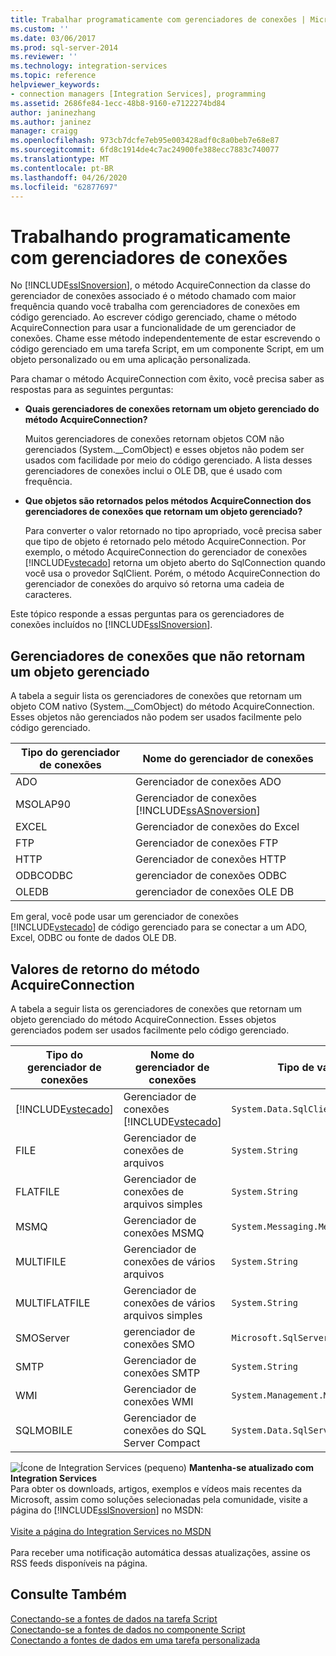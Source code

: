 ```yaml
---
title: Trabalhar programaticamente com gerenciadores de conexões | Microsoft Docs
ms.custom: ''
ms.date: 03/06/2017
ms.prod: sql-server-2014
ms.reviewer: ''
ms.technology: integration-services
ms.topic: reference
helpviewer_keywords:
- connection managers [Integration Services], programming
ms.assetid: 2686fe84-1ecc-48b8-9160-e7122274bd84
author: janinezhang
ms.author: janinez
manager: craigg
ms.openlocfilehash: 973cb7dcfe7eb95e003428adf0c8a0beb7e68e87
ms.sourcegitcommit: 6fd8c1914de4c7ac24900fe388ecc7883c740077
ms.translationtype: MT
ms.contentlocale: pt-BR
ms.lasthandoff: 04/26/2020
ms.locfileid: "62877697"
---
```

# <a name="working-with-connection-managers-programmatically"></a>Trabalhando programaticamente com gerenciadores de conexões
  No [!INCLUDE[ssISnoversion](../includes/ssisnoversion-md.md)], o método AcquireConnection da classe do gerenciador de conexões associado é o método chamado com maior frequência quando você trabalha com gerenciadores de conexões em código gerenciado. Ao escrever código gerenciado, chame o método AcquireConnection para usar a funcionalidade de um gerenciador de conexões. Chame esse método independentemente de estar escrevendo o código gerenciado em uma tarefa Script, em um componente Script, em um objeto personalizado ou em uma aplicação personalizada.  
  
 Para chamar o método AcquireConnection com êxito, você precisa saber as respostas para as seguintes perguntas:  
  
-   **Quais gerenciadores de conexões retornam um objeto gerenciado do método AcquireConnection?**  
  
     Muitos gerenciadores de conexões retornam objetos COM não gerenciados (System.__ComObject) e esses objetos não podem ser usados com facilidade por meio do código gerenciado. A lista desses gerenciadores de conexões inclui o OLE DB, que é usado com frequência.  
  
-   **Que objetos são retornados pelos métodos AcquireConnection dos gerenciadores de conexões que retornam um objeto gerenciado?**  
  
     Para converter o valor retornado no tipo apropriado, você precisa saber que tipo de objeto é retornado pelo método AcquireConnection. Por exemplo, o método AcquireConnection do gerenciador de conexões [!INCLUDE[vstecado](../includes/vstecado-md.md)] retorna um objeto aberto do SqlConnection quando você usa o provedor SqlClient. Porém, o método AcquireConnection do gerenciador de conexões do arquivo só retorna uma cadeia de caracteres.  
  
 Este tópico responde a essas perguntas para os gerenciadores de conexões incluídos no [!INCLUDE[ssISnoversion](../includes/ssisnoversion-md.md)].  
  
## <a name="connection-managers-that-do-not-return-a-managed-object"></a>Gerenciadores de conexões que não retornam um objeto gerenciado  
 A tabela a seguir lista os gerenciadores de conexões que retornam um objeto COM nativo (System.__ComObject) do método AcquireConnection. Esses objetos não gerenciados não podem ser usados facilmente pelo código gerenciado.  
  
|Tipo do gerenciador de conexões|Nome do gerenciador de conexões|  
|-----------------------------|-----------------------------|  
|ADO|Gerenciador de conexões ADO|  
|MSOLAP90|Gerenciador de conexões [!INCLUDE[ssASnoversion](../includes/ssasnoversion-md.md)]|  
|EXCEL|Gerenciador de conexões do Excel|  
|FTP|Gerenciador de conexões FTP|  
|HTTP|Gerenciador de conexões HTTP|  
|ODBCODBC|gerenciador de conexões ODBC|  
|OLEDB|gerenciador de conexões OLE DB|  
  
 Em geral, você pode usar um gerenciador de conexões [!INCLUDE[vstecado](../includes/vstecado-md.md)] de código gerenciado para se conectar a um ADO, Excel, ODBC ou fonte de dados OLE DB.  
  
## <a name="return-values-from-the-acquireconnection-method"></a>Valores de retorno do método AcquireConnection  
 A tabela a seguir lista os gerenciadores de conexões que retornam um objeto gerenciado do método AcquireConnection. Esses objetos gerenciados podem ser usados facilmente pelo código gerenciado.  
  
|Tipo do gerenciador de conexões|Nome do gerenciador de conexões|Tipo de valor de retorno|Informações adicionais|  
|-----------------------------|-----------------------------|--------------------------|----------------------------|  
|[!INCLUDE[vstecado](../includes/vstecado-md.md)]|Gerenciador de conexões [!INCLUDE[vstecado](../includes/vstecado-md.md)]|`System.Data.SqlClient.SqlConnection`||  
|FILE|Gerenciador de conexões de arquivos|`System.String`|Caminho para o arquivo.|  
|FLATFILE|Gerenciador de conexões de arquivos simples|`System.String`|Caminho para o arquivo.|  
|MSMQ|Gerenciador de conexões MSMQ|`System.Messaging.MessageQueue`||  
|MULTIFILE|Gerenciador de conexões de vários arquivos|`System.String`|Caminho para um dos arquivos.|  
|MULTIFLATFILE|Gerenciador de conexões de vários arquivos simples|`System.String`|Caminho para um dos arquivos.|  
|SMOServer|gerenciador de conexões SMO|`Microsoft.SqlServer.Management.Smo.Server`||  
|SMTP|Gerenciador de conexões SMTP|`System.String`|Por exemplo: `SmtpServer=<server name>;UseWindowsAuthentication=True;EnableSsl=False;`|  
|WMI|Gerenciador de conexões WMI|`System.Management.ManagementScope`||  
|SQLMOBILE|Gerenciador de conexões do SQL Server Compact|`System.Data.SqlServerCe.SqlCeConnection`||  
  
![Ícone de Integration Services (pequeno)](media/dts-16.gif "Ícone do Integration Services (pequeno)")  **Mantenha-se atualizado com Integration Services**<br /> Para obter os downloads, artigos, exemplos e vídeos mais recentes da Microsoft, assim como soluções selecionadas pela comunidade, visite a página do [!INCLUDE[ssISnoversion](../includes/ssisnoversion-md.md)] no MSDN:<br /><br /> [Visite a página do Integration Services no MSDN](https://go.microsoft.com/fwlink/?LinkId=136655)<br /><br /> Para receber uma notificação automática dessas atualizações, assine os RSS feeds disponíveis na página.  
  
## <a name="see-also"></a>Consulte Também  
 [Conectando-se a fontes de dados na tarefa Script](extending-packages-scripting/task/connecting-to-data-sources-in-the-script-task.md)   
 [Conectando-se a fontes de dados no componente Script](extending-packages-scripting/data-flow-script-component/connecting-to-data-sources-in-the-script-component.md)   
 [Conectando a fontes de dados em uma tarefa personalizada](extending-packages-custom-objects/task/connecting-to-data-sources-in-a-custom-task.md)  
  
  
